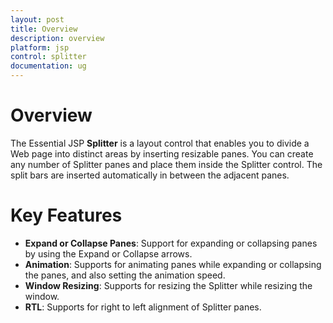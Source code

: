 ```yaml
---
layout: post
title: Overview
description: overview
platform: jsp
control: splitter
documentation: ug
---
```


# Overview

The Essential JSP **Splitter** is a layout control that enables you to divide a Web page into distinct areas by inserting resizable panes. You can create any number of Splitter panes and place them inside the Splitter control. The split bars are inserted automatically in between the adjacent panes.

# Key Features

* **Expand or Collapse Panes**: Support for expanding or collapsing panes by using the Expand or Collapse arrows.
* **Animation**:  Supports for animating panes while expanding or collapsing the panes, and also setting the animation speed.
* **Window Resizing**: Supports for resizing the Splitter while resizing the window.
* **RTL**: Supports for right to left alignment of Splitter panes.                      



